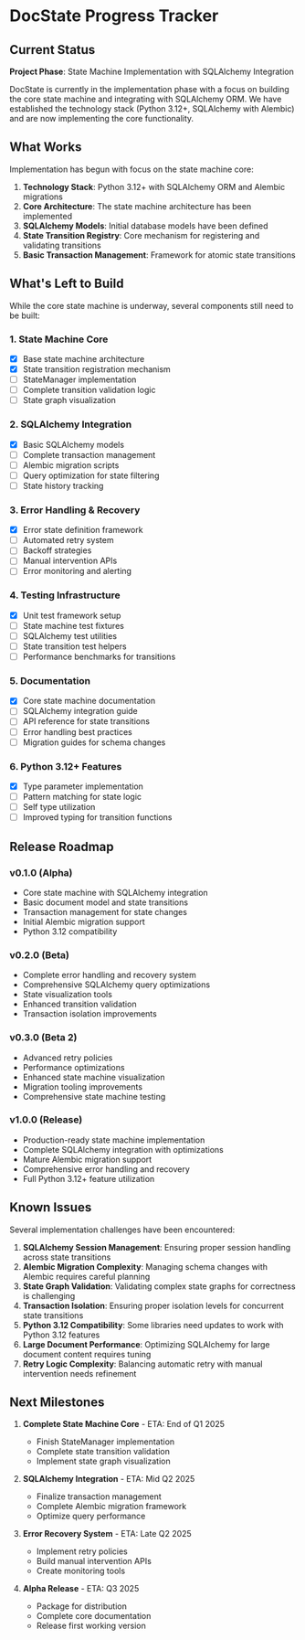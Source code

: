 # DocState Progress Tracker

## Current Status

**Project Phase**: State Machine Implementation with SQLAlchemy Integration

DocState is currently in the implementation phase with a focus on building the core state machine and integrating with SQLAlchemy ORM. We have established the technology stack (Python 3.12+, SQLAlchemy with Alembic) and are now implementing the core functionality.

## What Works

Implementation has begun with focus on the state machine core:

1. **Technology Stack**: Python 3.12+ with SQLAlchemy ORM and Alembic migrations
2. **Core Architecture**: The state machine architecture has been implemented
3. **SQLAlchemy Models**: Initial database models have been defined
4. **State Transition Registry**: Core mechanism for registering and validating transitions
5. **Basic Transaction Management**: Framework for atomic state transitions

## What's Left to Build

While the core state machine is underway, several components still need to be built:

### 1. State Machine Core
- [x] Base state machine architecture
- [x] State transition registration mechanism
- [ ] StateManager implementation
- [ ] Complete transition validation logic
- [ ] State graph visualization

### 2. SQLAlchemy Integration
- [x] Basic SQLAlchemy models
- [ ] Complete transaction management
- [ ] Alembic migration scripts
- [ ] Query optimization for state filtering
- [ ] State history tracking

### 3. Error Handling & Recovery
- [x] Error state definition framework
- [ ] Automated retry system
- [ ] Backoff strategies
- [ ] Manual intervention APIs
- [ ] Error monitoring and alerting

### 4. Testing Infrastructure
- [x] Unit test framework setup
- [ ] State machine test fixtures
- [ ] SQLAlchemy test utilities
- [ ] State transition test helpers
- [ ] Performance benchmarks for transitions

### 5. Documentation
- [x] Core state machine documentation
- [ ] SQLAlchemy integration guide
- [ ] API reference for state transitions
- [ ] Error handling best practices
- [ ] Migration guides for schema changes

### 6. Python 3.12+ Features
- [x] Type parameter implementation
- [ ] Pattern matching for state logic
- [ ] Self type utilization
- [ ] Improved typing for transition functions

## Release Roadmap

### v0.1.0 (Alpha)
- Core state machine with SQLAlchemy integration
- Basic document model and state transitions
- Transaction management for state changes
- Initial Alembic migration support
- Python 3.12 compatibility

### v0.2.0 (Beta)
- Complete error handling and recovery system
- Comprehensive SQLAlchemy query optimizations
- State visualization tools
- Enhanced transition validation
- Transaction isolation improvements

### v0.3.0 (Beta 2)
- Advanced retry policies
- Performance optimizations
- Enhanced state machine visualization
- Migration tooling improvements
- Comprehensive state machine testing

### v1.0.0 (Release)
- Production-ready state machine implementation
- Complete SQLAlchemy integration with optimizations
- Mature Alembic migration support
- Comprehensive error handling and recovery
- Full Python 3.12+ feature utilization

## Known Issues

Several implementation challenges have been encountered:

1. **SQLAlchemy Session Management**: Ensuring proper session handling across state transitions
2. **Alembic Migration Complexity**: Managing schema changes with Alembic requires careful planning
3. **State Graph Validation**: Validating complex state graphs for correctness is challenging
4. **Transaction Isolation**: Ensuring proper isolation levels for concurrent state transitions
5. **Python 3.12 Compatibility**: Some libraries need updates to work with Python 3.12 features
6. **Large Document Performance**: Optimizing SQLAlchemy for large document content requires tuning
7. **Retry Logic Complexity**: Balancing automatic retry with manual intervention needs refinement

## Next Milestones

1. **Complete State Machine Core** - ETA: End of Q1 2025
   - Finish StateManager implementation
   - Complete state transition validation
   - Implement state graph visualization

2. **SQLAlchemy Integration** - ETA: Mid Q2 2025
   - Finalize transaction management
   - Complete Alembic migration framework
   - Optimize query performance

3. **Error Recovery System** - ETA: Late Q2 2025
   - Implement retry policies
   - Build manual intervention APIs
   - Create monitoring tools

4. **Alpha Release** - ETA: Q3 2025
   - Package for distribution
   - Complete core documentation
   - Release first working version
